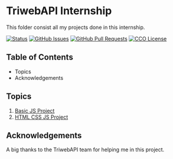 # TriwebAPI Internship
This folder consist all my projects done in this internship.

[![Status](https://img.shields.io/badge/status-active-success.svg)](https://github.com/RAHULKUMAR092/TriwebAPI-Learning/) [![GitHub Issues](https://img.shields.io/github/issues/RAHULKUMAR092/TriwebAPI-Learning.svg)](https://github.com/RAHULKUMAR092/TriwebAPI-Learning/issues) [![GitHub Pull Requests](https://img.shields.io/github/issues-pr/RAHULKUMAR092/TriwebAPI-Learning.svg)](https://github.com/RAHULKUMAR092/TriwebAPI-Learning/pulls) [![CCO License](https://img.shields.io/badge/license-CCO-yellow.svg)](https://creativecommons.org/publicdomain/zero/1.0/)

## Table of Contents

 - Topics
 - Acknowledgements

## Topics
 
 1. [Basic JS Project](https://github.com/RAHULKUMAR092/TriwebAPI-Learning/blob/main/Projects/BasicJSProject/readme.md)
 2. [HTML CSS JS Project](https://github.com/RAHULKUMAR092/TriwebAPI-Learning/blob/main/Projects/HTML_CSS_JS_Project/readme.md)

## Acknowledgements

A big thanks to the TriwebAPI team for helping me in this project.

